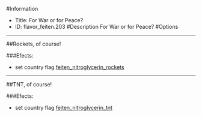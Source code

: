 #Information
 - Title: For War or for Peace?
 - ID: flavor_feiten.203
#Description
For War or for Peace?
#Options

___
##Rockets, of course!

###Efects:<ul><li>set country flag [feiten_nitroglycerin_rockets](../flags/feiten_nitroglycerin_rockets.md)</li></ul>

___
##TNT, of course!

###Efects:<ul><li>set country flag [feiten_nitroglycerin_tnt](../flags/feiten_nitroglycerin_tnt.md)</li></ul>
